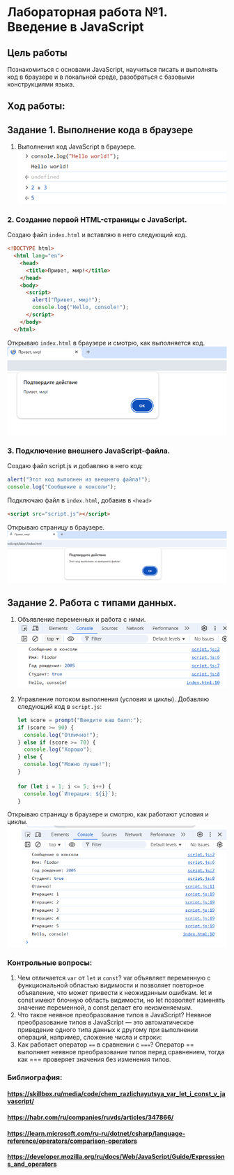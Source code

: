 # Лабораторная работа №1. Введение в JavaScript

## Цель работы

Познакомиться с основами JavaScript, научиться писать и выполнять код в браузере и в локальной среде, разобраться с базовыми конструкциями языка.

## Ход работы:

## Задание 1. Выполнение кода в браузере

1. Выполненил код JavaScript в браузере.
![alt text](image.png)

### 2. Создание первой HTML-страницы с JavaScript.
Создаю файл `index.html` и вставляю в него следующий код.

 ```html
 <!DOCTYPE html>
   <html lang="en">
     <head>
       <title>Привет, мир!</title>
     </head>
     <body>
       <script>
         alert("Привет, мир!");
         console.log("Hello, console!");
       </script>
     </body>
   </html>
 ```
 Открываю `index.html` в браузере и смотрю, как выполняется код.
 ![alt text](image-1.png)

 ### 3. Подключение внешнего JavaScript-файла.
 Создаю файл script.js и добавляю в него код:
   ```javascript
   alert("Этот код выполнен из внешнего файла!");
   console.log("Сообщение в консоли");
   ```
   Подключаю файл в `index.html`, добавив в `<head>`

   ```html
   <script src="script.js"></script>
   ```
   Открываю страницу в браузере.
   ![alt text](image-2.png)

   ## Задание 2. Работа с типами данных.
1. Объявление переменных и работа с ними.
![alt text](image-3.png)
2. Управление потоком выполнения (условия и циклы).
Добавляю следующий код в `script.js`:

   ```javascript
   let score = prompt("Введите ваш балл:");
   if (score >= 90) {
     console.log("Отлично!");
   } else if (score >= 70) {
     console.log("Хорошо");
   } else {
     console.log("Можно лучше!");
   }

   for (let i = 1; i <= 5; i++) {
     console.log(`Итерация: ${i}`);
   }
   ```

 Открываю страницу в браузере и смотрю, как работают условия и циклы.
 ![alt text](image-4.png)

 ### Контрольные вопросы:
1. Чем отличается `var` от `let` и `const`?
var объявляет переменную с функциональной областью видимости и позволяет повторное объявление, что может привести к неожиданным ошибкам. let и const имеют блочную область видимости, но let позволяет изменять значение переменной, а const делает его неизменяемым.
2. Что такое неявное преобразование типов в JavaScript?
Неявное преобразование типов в JavaScript — это автоматическое приведение одного типа данных к другому при выполнении операций, например, сложение числа и строки:
3. Как работает оператор `==` в сравнении с `===`?
Оператор == выполняет неявное преобразование типов перед сравнением, тогда как === проверяет значения без изменения типов.

### Библиография:
#### https://skillbox.ru/media/code/chem_razlichayutsya_var_let_i_const_v_javascript/
#### https://habr.com/ru/companies/ruvds/articles/347866/
#### https://learn.microsoft.com/ru-ru/dotnet/csharp/language-reference/operators/comparison-operators
#### https://developer.mozilla.org/ru/docs/Web/JavaScript/Guide/Expressions_and_operators